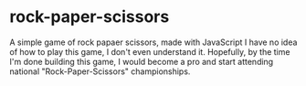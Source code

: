 # rock-paper-scissors
A simple game of rock papaer scissors, made with JavaScript
I have no idea of how to play this game, I don't even understand it. 
Hopefully, by the time I'm done building this game, I would become a pro and start attending national "Rock-Paper-Scissors" championships. 
